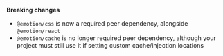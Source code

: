 **Breaking changes**

- `@emotion/css` is now a required peer dependency, alongside `@emotion/react`
- `@emotion/cache` is no longer required peer dependency, although your project must still use it if setting custom cache/injection locations

